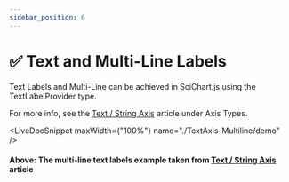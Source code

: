 ```yaml
---
sidebar_position: 6
---
```


# ✅ Text and Multi-Line Labels

Text Labels and Multi-Line can be achieved in SciChart.js using the TextLabelProvider type.

For more info, see the [Text / String Axis](/docs/2d-charts/axis-api/axis-types/text-string-axis) article under Axis Types.

<LiveDocSnippet maxWidth={"100%"} name="./TextAxis-Multiline/demo" />
#### Above: The multi-line text labels example taken from [Text / String Axis](/docs/2d-charts/axis-api/axis-types/text-string-axis) article